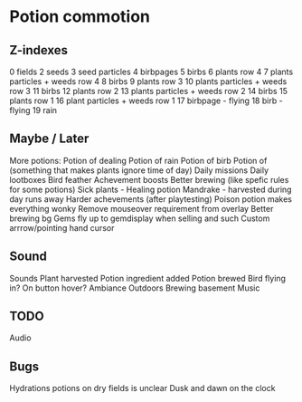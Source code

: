 # Potion commotion

## Z-indexes

0 fields
2 seeds
3 seed particles
4 birbpages
5 birbs
6 plants row 4
7 plants particles + weeds row 4
8 birbs
9 plants row 3
10 plants particles + weeds row 3
11 birbs
12 plants row 2
13 plants particles + weeds row 2
14 birbs
15 plants row 1
16 plant particles + weeds row 1
17 birbpage - flying
18 birb - flying
19 rain

## Maybe / Later

More potions:
    Potion of dealing
    Potion of rain
    Potion of birb
    Potion of (something that makes plants ignore time of day)
Daily missions
Daily lootboxes
Bird feather
Achevement boosts
Better brewing (like spefic rules for some potions)
Sick plants - Healing potion
Mandrake - harvested during day runs away
Harder achevements (after playtesting)
Poison potion makes everything wonky
Remove mouseover requirement from overlay
Better brewing bg
Gems fly up to gemdisplay when selling and such
Custom arrrow/pointing hand cursor

## Sound

Sounds
    Plant harvested
    Potion ingredient added
    Potion brewed
    Bird flying in?
    On button hover?
Ambiance
    Outdoors
    Brewing basement
Music

## TODO

Audio

## Bugs

Hydrations potions on dry fields is unclear
Dusk and dawn on the clock
